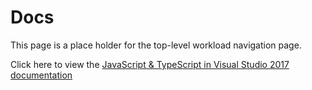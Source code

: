 # Docs

This page is a place holder for the top-level workload navigation page.

Click here to view the [JavaScript & TypeScript in Visual Studio 2017 documentation](articles/index.md)

<script>
	window.onload = function() {window.location.href += "articles/"; }
</script>
